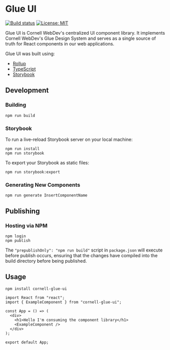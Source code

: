 # Glue UI

[![Build status](https://badge.buildkite.com/90ff98db996bb137c5be1bdce666c4b1ce68a25b17af0a6a04.svg?branch=master)](https://buildkite.com/harvey/react-component-library)
[![License: MIT](https://img.shields.io/badge/License-MIT-green.svg)](https://opensource.org/licenses/MIT)

Glue UI is Cornell WebDev's centralized UI component library. It implements Cornell WebDev's Glue Design System and serves as a single source of truth for React components in our web applications.

Glue UI was built using:

- [Rollup](https://github.com/rollup/rollup)
- [TypeScript](https://www.typescriptlang.org/)
- [Storybook](https://storybook.js.org/)

## Development


### Building

```
npm run build
```

### Storybook

To run a live-reload Storybook server on your local machine:

```
npm run install
npm run storybook
```

To export your Storybook as static files:

```
npm run storybook:export
```


### Generating New Components

```
npm run generate InsertComponentName
```

## Publishing

### Hosting via NPM

```
npm login
npm publish
```

The `"prepublishOnly": "npm run build"` script in `package.json` will execute before publish occurs, ensuring that the changes have compiled into the build directory before being published.


## Usage

```
npm install cornell-glue-ui
```

```TSX
import React from "react";
import { ExampleComponent } from "cornell-glue-ui";

const App = () => (
  <div>
    <h1>Hello I'm consuming the component library</h1>
    <ExampleComponent />
  </div>
);

export default App;
```

